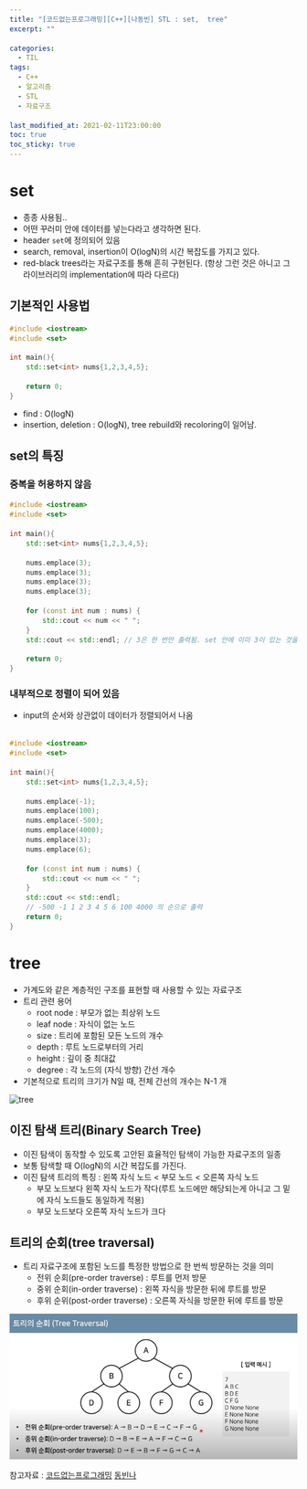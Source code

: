 ```yaml
---
title: "[코드없는프로그래밍][C++][나동빈] STL : set,  tree"
excerpt: ""

categories:
  - TIL
tags:
  - C++
  - 알고리즘
  - STL
  - 자료구조
 
last_modified_at: 2021-02-11T23:00:00
toc: true
toc_sticky: true
---
```



# set

- 종종 사용됨..
- 어떤 꾸러미 안에 데이터를 넣는다라고 생각하면 된다.
- header `set`에 정의되어 있음
- search, removal, insertion이 O(logN)의 시간 복잡도를 가지고 있다.
- red-black trees라는 자료구조를 통해 흔히 구현된다. (항상 그런 것은 아니고 그 라이브러리의 implementation에 따라 다르다)



## 기본적인 사용법

```c++
#include <iostream>
#include <set>

int main(){
    std::set<int> nums{1,2,3,4,5};
    
    return 0;
}
```

- find : O(logN)
- insertion, deletion : O(logN), tree rebuild와 recoloring이 일어남.



## set의 특징

### 중복을 허용하지 않음

```c++
#include <iostream>
#include <set>

int main(){
    std::set<int> nums{1,2,3,4,5};
    
    nums.emplace(3);
    nums.emplace(3);
    nums.emplace(3);
    nums.emplace(3);
    
    for (const int num : nums) {
        std::cout << num << " ";
    }
    std::cout << std::endl; // 3은 한 번만 출력됨. set 안에 이미 3이 있는 것을 확인하면 넣지 않음. 
    
    return 0;
}
```

### 내부적으로 정렬이 되어 있음

- input의 순서와 상관없이 데이터가 정렬되어서 나옴
```c++

#include <iostream>
#include <set>

int main(){
    std::set<int> nums{1,2,3,4,5};
    
    nums.emplace(-1);
    nums.emplace(100);
    nums.emplace(-500);
    nums.emplace(4000);
    nums.emplace(3);
    nums.emplace(6);
    
    for (const int num : nums) {
        std::cout << num << " ";
    }
    std::cout << std::endl; 
    // -500 -1 1 2 3 4 5 6 100 4000 의 순으로 출력
    return 0;
}

```

# tree

- 가계도와 같은 계층적인 구조를 표현할 때 사용할 수 있는 자료구조
- 트리 관련 용어
  - root node : 부모가 없는 최상위 노드
  - leaf node : 자식이 없는 노드
  - size : 트리에 포함된 모든 노드의 개수
  - depth : 루트 노드로부터의 거리
  - height : 깊이 중 최대값
  - degree : 각 노드의 (자식 방향) 간선 개수
- 기본적으로 트리의 크기가 N일 때, 전체 간선의 개수는 N-1 개

![tree](https://miro.medium.com/max/677/1*Z89j_NoDx9HkFcPHy3rPZg.png)

## 이진 탐색 트리(Binary Search Tree)

- 이진 탐색이 동작할 수 있도록 고안된 효율적인 탐색이 가능한 자료구조의 일종
- 보통 탐색할 때 O(logN)의 시간 복잡도를 가진다.
- 이진 탐색 트리의 특징 : 왼쪽 자식 노드 < 부모 노드 < 오른쪽 자식 노드
  - 부모 노드보다 왼쪽 자식 노드가 작다(루트 노드에만 해당되는게 아니고 그 밑에 자식 노드들도 동일하게 적용)
  - 부모 노드보다 오른쪽 자식 노드가 크다



## 트리의 순회(tree traversal)

- 트리 자료구조에 포함된 노드를 특정한 방법으로 한 번씩 방문하는 것을 의미
  - 전위 순회(pre-order traverse) : 루트를 먼저 방문
  - 중위 순회(in-order traverse) : 왼쪽 자식을 방문한 뒤에 루트를 방문
  - 후위 순위(post-order traverse) : 오른쪽 자식을 방문한 뒤에 루트를 방문

![image-20210211220517028](2021-02-11-setTreeMap.assets/image-20210211220517028.png)



참고자료 : [코드없는프로그래밍](https://www.youtube.com/watch?v=JONALCRFX4k&list=PLDV-cCQnUlIbbEFNw1ma92aOe-Muya5A3&index=2) [동빈나](https://www.youtube.com/watch?v=i5yHkP1jQmo)

